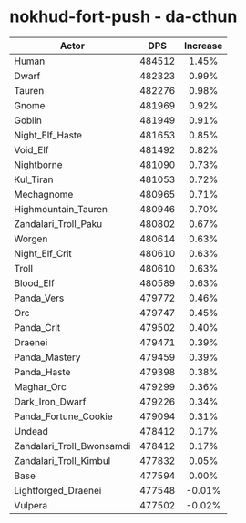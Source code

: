# nokhud-fort-push - da-cthun
| Actor | DPS | Increase |
|---|:---:|:---:|
|Human|484512|1.45%|
|Dwarf|482323|0.99%|
|Tauren|482276|0.98%|
|Gnome|481969|0.92%|
|Goblin|481949|0.91%|
|Night_Elf_Haste|481653|0.85%|
|Void_Elf|481492|0.82%|
|Nightborne|481090|0.73%|
|Kul_Tiran|481053|0.72%|
|Mechagnome|480965|0.71%|
|Highmountain_Tauren|480946|0.70%|
|Zandalari_Troll_Paku|480802|0.67%|
|Worgen|480614|0.63%|
|Night_Elf_Crit|480610|0.63%|
|Troll|480610|0.63%|
|Blood_Elf|480589|0.63%|
|Panda_Vers|479772|0.46%|
|Orc|479747|0.45%|
|Panda_Crit|479502|0.40%|
|Draenei|479471|0.39%|
|Panda_Mastery|479459|0.39%|
|Panda_Haste|479398|0.38%|
|Maghar_Orc|479299|0.36%|
|Dark_Iron_Dwarf|479226|0.34%|
|Panda_Fortune_Cookie|479094|0.31%|
|Undead|478412|0.17%|
|Zandalari_Troll_Bwonsamdi|478412|0.17%|
|Zandalari_Troll_Kimbul|477832|0.05%|
|Base|477594|0.00%|
|Lightforged_Draenei|477548|-0.01%|
|Vulpera|477502|-0.02%|

